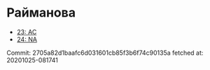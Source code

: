 # Райманова
- [23: AC](23.md)
- [24: NA](24.md)

Commit: 2705a82d1baafc6d031601cb85f3b6f74c90135a
 fetched at: 20201025-081741
